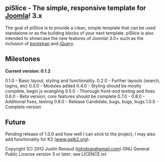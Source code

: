 piSlice - The simple, responsive template for [Joomla]! 3.x
--------------
The goal of piSlice is to provide a clean, simple template that can be used standalone or as the building blocks of your next template.
piSlice is also intended to showcase the new features of Joomla! 3.0+ such as the inclusion of [bootstrap] and [jQuery].

Milestones
--------------

**Current version: 0.1.2**

0.1.0 - Basic layout, styling and functionality.
0.2.0 - Further layouts (search, logins, etc)
0.3.0 - Modules added
0.4.0 - Styling should be mostly complete, begin js wrangling
0.5.0 - Thorough front-end testing and fixes.
0.6.0 - Beta version, core features should be complete
0.7.0 - 0.8.0 - Additional fixes, testing
0.9.0 - Release Candidate, bugs, bugs, bugs
1.0.0 - Complete version

Future
--------------

Pending release of 1.0.0 and how well I can stick to the project, I may also add functionality for K2 (www.getk2.org).

Copyright (C) 2013 Justin Renaud (tghidsgn@gmail.com)
GNU General Public License version 3 or later; see LICENCE.txt

[Joomla]: http://www.joomla.org
[bootstrap]: http://twitter.github.com/bootstrap/
[jQuery]: http://www.jquery.com
